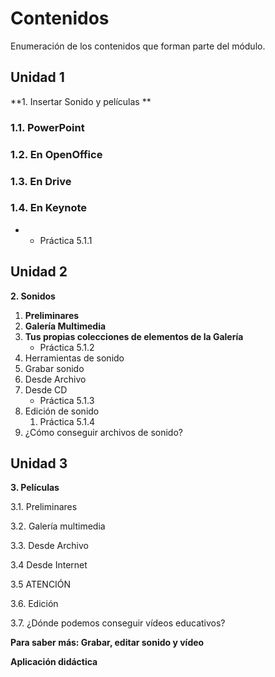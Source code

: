 # Contenidos

Enumeración de los contenidos que forman parte del módulo.

## Unidad 1

**1. Insertar Sonido y películas **

### 1.1. PowerPoint

### 1.2. En OpenOffice

### 1.3. En Drive

### 1.4. En Keynote

*   *   Práctica 5.1.1

## Unidad 2

**2\. Sonidos**

1.  **Preliminares**
2.  **Galería Multimedia**
3.  **Tus propias colecciones de elementos de la Galería**
    *   Práctica 5.1.2
4.  Herramientas de sonido
5.  Grabar sonido
6.  Desde Archivo
7.  Desde CD
    *   Práctica 5.1.3
8.  Edición de sonido
    1.  Práctica 5.1.4
9.  ¿Cómo conseguir archivos de sonido?

## Unidad 3

**3\. Películas**

3.1. Preliminares

3.2. Galería multimedia

3.3. Desde Archivo

3.4 Desde Internet

3.5 ATENCIÓN

3.6. Edición

3.7. ¿Dónde podemos conseguir vídeos educativos?

**Para saber más: Grabar, editar sonido y vídeo**

**Aplicación didáctica**

